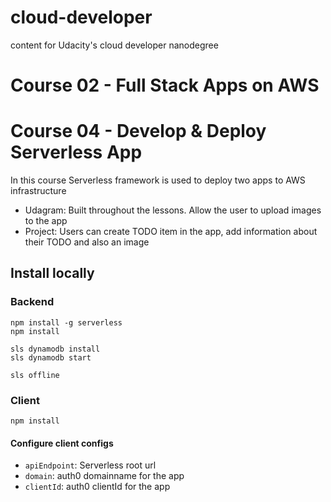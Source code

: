 # cloud-developer
content for Udacity's cloud developer nanodegree

# Course 02 - Full Stack Apps on AWS


# Course 04 - Develop & Deploy Serverless App
In this course Serverless framework is used to deploy two apps to AWS infrastructure 
- Udagram: Built throughout the lessons. Allow the user to upload images to the app
- Project: Users can create TODO item in the app, add information about their TODO and also an image

## Install locally
### Backend
```
npm install -g serverless
npm install

sls dynamodb install
sls dynamodb start

sls offline
```
### Client
```
npm install
```
#### Configure client configs
- `apiEndpoint`: Serverless root url
- `domain`: auth0 domainname for the app
- `clientId`: auth0 clientId for the app